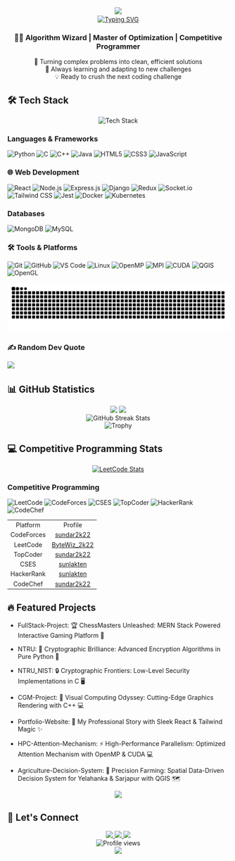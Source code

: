 <div align="center">
  <img src="https://capsule-render.vercel.app/api?type=waving&color=gradient&height=200&section=header&text=Sundar%20R&fontSize=80&fontAlignY=35&animation=twinkling" />
</div>

<div align="center">
  <a href="https://git.io/typing-svg">
    <img src="https://readme-typing-svg.demolab.com?font=Fira+Code&pause=1000&color=F7F7F7&center=true&width=435&lines=Computer+Science+Student;Competitive+Programmer;Full+Stack+Developer;Algorithm+Enthusiast" alt="Typing SVG" />
  </a>
</div>

<h3 align="center">
    👨‍💻 Algorithm Wizard | Master of Optimization | Competitive Programmer
</h3>

<p align="center">
    🎯 Turning complex problems into clean, efficient solutions
    <br>
    🌱 Always learning and adapting to new challenges
    <br>
    💡 Ready to crush the next coding challenge
</p>

## 🛠️ Tech Stack

<div align="center">
  <img src="https://github-readme-tech-stack.vercel.app/api/cards?title=Technology%20Arsenal&align=center&titleAlign=center&lineCount=4&theme=github_dark&line1=python,Python,61DAFB;c%2B%2B,C%2B%2B,00599C;java,Java,F7DF1E;&line2=html5,HTML,E34F26;css3,CSS,1572B6;javascript,JavaScript,323330;&line3=react,React,61DAFB;nodejs,Node.js,339933;express,Express,000000;&line4=mongodb,MongoDB,47A248;mysql,MySQL,4479A1;django,Django,092E20;" alt="Tech Stack" />
</div>

### Languages & Frameworks
![Python](https://img.shields.io/badge/Python-3776AB?style=for-the-badge&logo=python&logoColor=white)
![C](https://img.shields.io/badge/C-00599C?style=for-the-badge&logo=c&logoColor=white)
![C++](https://img.shields.io/badge/C++-00599C?style=for-the-badge&logo=c%2B%2B&logoColor=white)
![Java](https://img.shields.io/badge/Java-ED8B00?style=for-the-badge&logo=openjdk&logoColor=white)
![HTML5](https://img.shields.io/badge/HTML5-E34F26?style=for-the-badge&logo=html5&logoColor=white)
![CSS3](https://img.shields.io/badge/CSS3-1572B6?style=for-the-badge&logo=css3&logoColor=white)
![JavaScript](https://img.shields.io/badge/JavaScript-F7DF1E?style=for-the-badge&logo=javascript&logoColor=black)

### 🌐 Web Development
![React](https://img.shields.io/badge/React-61DAFB?style=for-the-badge&logo=react&logoColor=black)
![Node.js](https://img.shields.io/badge/Node.js-339933?style=for-the-badge&logo=node.js&logoColor=white)
![Express.js](https://img.shields.io/badge/Express.js-000000?style=for-the-badge&logo=express&logoColor=white)
![Django](https://img.shields.io/badge/Django-092E20?style=for-the-badge&logo=django&logoColor=white)
![Redux](https://img.shields.io/badge/Redux-764ABC?style=for-the-badge&logo=redux&logoColor=white)
![Socket.io](https://img.shields.io/badge/Socket.io-010101?style=for-the-badge&logo=socket.io&logoColor=white)
![Tailwind CSS](https://img.shields.io/badge/Tailwind_CSS-38B2AC?style=for-the-badge&logo=tailwind-css&logoColor=white)
![Jest](https://img.shields.io/badge/Jest-C21325?style=for-the-badge&logo=jest&logoColor=white)
![Docker](https://img.shields.io/badge/Docker-2496ED?style=for-the-badge&logo=docker&logoColor=white)
![Kubernetes](https://img.shields.io/badge/Kubernetes-326CE5?style=for-the-badge&logo=kubernetes&logoColor=white)


### Databases
![MongoDB](https://img.shields.io/badge/MongoDB-47A248?style=for-the-badge&logo=mongodb&logoColor=white)
![MySQL](https://img.shields.io/badge/MySQL-4479A1?style=for-the-badge&logo=mysql&logoColor=white)

### 🛠️ Tools & Platforms
![Git](https://img.shields.io/badge/Git-F05032?style=for-the-badge&logo=git&logoColor=white)
![GitHub](https://img.shields.io/badge/GitHub-181717?style=for-the-badge&logo=github&logoColor=white)
![VS Code](https://img.shields.io/badge/VS_Code-007ACC?style=for-the-badge&logo=visual-studio-code&logoColor=white)
![Linux](https://img.shields.io/badge/Linux-FCC624?style=for-the-badge&logo=linux&logoColor=black)
![OpenMP](https://img.shields.io/badge/OpenMP-00599C?style=for-the-badge&logo=c&logoColor=white)
![MPI](https://img.shields.io/badge/MPI-2C2255?style=for-the-badge&logo=mpi&logoColor=white)
![CUDA](https://img.shields.io/badge/CUDA-76B900?style=for-the-badge&logo=nvidia&logoColor=white)
![QGIS](https://img.shields.io/badge/QGIS-589632?style=for-the-badge&logo=qgis&logoColor=white)
![OpenGL](https://img.shields.io/badge/OpenGL-5586A4?style=for-the-badge&logo=opengl&logoColor=white)


<picture>
  <source media="(prefers-color-scheme: dark)" srcset="https://raw.githubusercontent.com/sundar2k22/sundar2k22/output/github-contribution-grid-snake-dark.svg" />
  <source media="(prefers-color-scheme: light)" srcset="https://raw.githubusercontent.com/sundar2k22/sundar2k22/output/github-contribution-grid-snake.svg" />
  <img alt="github-snake" src="https://raw.githubusercontent.com/sundar2k22/sundar2k22/output/github-contribution-grid-snake.svg" />
</picture>

### ✍️ Random Dev Quote
![](https://quotes-github-readme.vercel.app/api?type=horizontal&theme=radical)

## 📊 GitHub Statistics

<div align="center">
  <img height="180em" src="https://github-readme-stats.vercel.app/api?username=sundar2k22&show_icons=true&theme=radical&include_all_commits=true&count_private=true"/>
  <img height="180em" src="https://github-readme-stats.vercel.app/api/top-langs/?username=sundar2k22&layout=compact&langs_count=7&theme=radical"/>
</div>

<div align="center">
  <img src="https://github-readme-streak-stats.herokuapp.com/?user=sundar2k22&theme=radical&hide_border=true" alt="GitHub Streak Stats" />
</div>

<div align="center">
  <img src="https://github-profile-trophy.vercel.app/?username=sundar2k22&theme=radical&no-frame=true&row=1&column=7" alt="Trophy" />
</div>

## 💻 Competitive Programming Stats

<div align="center">
  <a href="https://leetcode.com/ByteWiz_2k22">
    <img src="https://leetcard.jacoblin.cool/ByteWiz_2k22?theme=dark&font=Karma&ext=contest" alt="LeetCode Stats" />
  </a>
</div>

### Competitive Programming
![LeetCode](https://custom-icon-badges.demolab.com/badge/-ByteWiz_2k22-FFA116?style=for-the-badge&logo=leetcode&logoColor=black)
![CodeForces](https://custom-icon-badges.demolab.com/badge/-sundar2k22-1F8ACB?style=for-the-badge&logo=codeforces&logoColor=white)
![CSES](https://custom-icon-badges.demolab.com/badge/-sunlakten-1B1B1B?style=for-the-badge&logo=cses&logoColor=white)
![TopCoder](https://custom-icon-badges.demolab.com/badge/-sundar2k22-29A7DF?style=for-the-badge&logo=topcoder&logoColor=white)
![HackerRank](https://custom-icon-badges.demolab.com/badge/-sunlakten-2EC866?style=for-the-badge&logo=hackerrank&logoColor=white)
![CodeChef](https://custom-icon-badges.demolab.com/badge/-sundar2k22-5B4638?style=for-the-badge&logo=codechef&logoColor=white)

<table align="center">
  <tr>
    <td align="center">
      Platform
    </td>
    <td align="center">
      Profile
    </td>
  </tr>
  <tr>
    <td align="center">
      CodeForces
    </td>
    <td align="center">
      <a href="https://codeforces.com/profile/sundar2k22">sundar2k22</a>
    </td>
  </tr>
  <tr>
    <td align="center">
      LeetCode
    </td>
    <td align="center">
      <a href="https://leetcode.com/ByteWiz_2k22">ByteWiz_2k22</a>
    </td>
  </tr>
  <tr>
    <td align="center">
      TopCoder
    </td>
    <td align="center">
      <a href="https://www.topcoder.com/members/sundar2k22">sundar2k22</a>
    </td>
  </tr>
  <tr>
    <td align="center">
      CSES
    </td>
    <td align="center">
      <a href="https://cses.fi/user/204019">sunlakten</a>
    </td>
  </tr>
  <tr>
    <td align="center">
      HackerRank
    </td>
    <td align="center">
      <a href="https://www.hackerrank.com/sunlakten">sunlakten</a>
    </td>
  </tr>
  <tr>
    <td align="center">
      CodeChef
    </td>
    <td align="center">
      <a href="https://www.codechef.com/users/sundar2k22">sundar2k22</a>
    </td>
  </tr>
</table>

## 🔥 Featured Projects

- FullStack-Project: 🏆 ChessMasters Unleashed: MERN Stack Powered Interactive Gaming Platform 🎲

- NTRU: 🔐 Cryptographic Brilliance: Advanced Encryption Algorithms in Pure Python 🐍

- NTRU_NIST: 🔒 Cryptographic Frontiers: Low-Level Security Implementations in C 🖥️

- CGM-Project: 🎨 Visual Computing Odyssey: Cutting-Edge Graphics Rendering with C++ 💻

- Portfolio-Website: 🌟 My Professional Story with Sleek React & Tailwind Magic ✨

- HPC-Attention-Mechanism: ⚡ High-Performance Parallelism: Optimized Attention Mechanism with OpenMP & CUDA 💻

- Agriculture-Decision-System: 🌾 Precision Farming: Spatial Data-Driven Decision System for Yelahanka & Sarjapur with QGIS 🗺️

<div align="center">
  <img src="https://github-readme-activity-graph.vercel.app/graph?username=sundar2k22&theme=react-dark&hide_border=true" />
</div>

## 🤝 Let's Connect

<div align="center">
  <a href="https://linkedin.com/in/sundar-r-324319253">
    <img src="https://img.shields.io/badge/LinkedIn-0077B5?style=for-the-badge&logo=linkedin&logoColor=white&logoWidth=40" />
  </a>
  <a href="mailto:sundar.builds@gmail.com">
    <img src="https://img.shields.io/badge/Gmail-D14836?style=for-the-badge&logo=gmail&logoColor=white&logoWidth=40" />
  </a>
  <a href="https://sundar2k22.netlify.app">
    <img src="https://img.shields.io/badge/Website-000000?style=for-the-badge&logo=netlify&logoColor=white&logoWidth=40" />
  </a>
</div>


<div align="center">
  <img src="https://komarev.com/ghpvc/?username=sundar2k22&label=Profile%20views&color=0e75b6&style=flat" alt="Profile views" />
</div>

<div align="center">
  <img src="https://capsule-render.vercel.app/api?type=waving&color=gradient&height=100&section=footer" />
</div>

